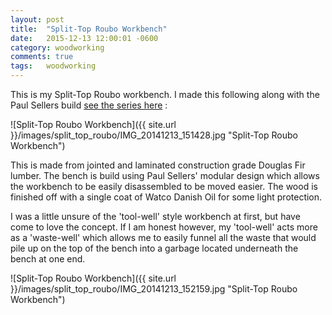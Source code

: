 ```yaml
---
layout: post
title:  "Split-Top Roubo Workbench"
date:   2015-12-13 12:00:01 -0600
category: woodworking 
comments: true
tags:   woodworking
---
```



This is my Split-Top Roubo workbench. I made this following along with the Paul Sellers build [see the series here](https://www.youtube.com/playlist?list=PLD39949332C7FB168) :

![Split-Top Roubo Workbench]({{ site.url }}/images/split_top_roubo/IMG_20141213_151428.jpg "Split-Top Roubo Workbench")

This is made from jointed and laminated construction grade Douglas Fir lumber. The bench is build using Paul Sellers' modular design which allows the workbench to be easily disassembled to be moved easier. The wood is finished off with a single coat of Watco Danish Oil for some light protection. 

I was a little unsure of the 'tool-well' style workbench at first, but have come to love the concept. If I am honest however, my 'tool-well' acts more as a 'waste-well' which allows me to easily funnel all the waste that would pile up on the top of the bench into a garbage located underneath the bench at one end. 

![Split-Top Roubo Workbench]({{ site.url }}/images/split_top_roubo/IMG_20141213_152159.jpg "Split-Top Roubo Workbench")

